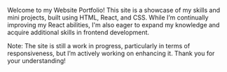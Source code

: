 Welcome to my Website Portfolio! This site is a showcase of my skills and mini projects, built using HTML, React, and CSS. While I’m continually improving my React abilities, I'm also eager to expand my knowledge and acquire additional skills in frontend development.

Note: The site is still a work in progress, particularly in terms of responsiveness, but I’m actively working on enhancing it. Thank you for your understanding!
